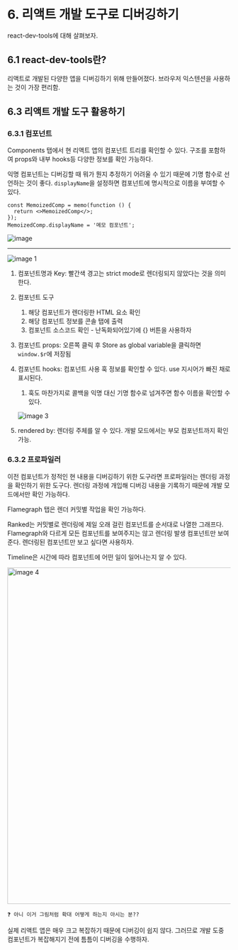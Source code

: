 # 6. 리액트 개발 도구로 디버깅하기

react-dev-tools에 대해 살펴보자.

## 6.1 react-dev-tools란?

리액트로 개발된 다양한 앱을 디버깅하기 위해 만들어졌다. 브라우저 익스텐션을 사용하는 것이 가장 편리함.

## 6.3 리액트 개발 도구 활용하기

### 6.3.1 컴포넌트

Components 탭에서 현 리액트 앱의 컴포넌트 트리를 확인할 수 있다. 구조를 포함하여 props와 내부 hooks등 다양한 정보를 확인 가능하다.

익명 컴포넌트는 디버깅할 때 뭐가 뭔지 추정하기 어려울 수 있기 때문에 기명 함수로 선언하는 것이 좋다. `displayName`을 설정하면 컴포넌트에 명시적으로 이름을 부여할 수 있다.

```tsx
const MemoizedComp = memo(function () {
  return <>MemoizedComp</>;
});
MemoizedComp.displayName = '메모 컴포넌트';
```
![image](https://github.com/user-attachments/assets/11853b76-c9d8-4a49-bbed-334eb0fdec1b)

<hr />

![image 1](https://github.com/user-attachments/assets/791e1c30-69b5-4ba0-bf19-fdae31197f77)


1. 컴포넌트명과 Key: 빨간색 경고는 strict mode로 렌더링되지 않았다는 것을 의미한다.
2. 컴포넌트 도구
   1. 해당 컴포넌트가 렌더링한 HTML 요소 확인
   2. 해당 컴포넌트 정보를 콘솔 탭에 출력
   3. 컴포넌트 소스코드 확인 - 난독화되어있기에 {} 버튼을 사용하자
3. 컴포넌트 props: 오른쪽 클릭 후 Store as global variable을 클릭하면 `window.$r`에 저장됨
4. 컴포넌트 hooks: 컴포넌트 사용 훅 정보를 확인할 수 있다. use 지시어가 빠진 채로 표시된다.
   1. 훅도 마찬가지로 콜백을 익명 대신 기명 함수로 넘겨주면 함수 이름을 확인할 수 있다.

    ![image 3](https://github.com/user-attachments/assets/da76c002-c604-46de-b3f9-5b8778b19fb0)

5. rendered by: 렌더링 주체를 알 수 있다. 개발 모드에서는 부모 컴포넌트까지 확인 가능.

### 6.3.2 프로파일러

이전 컴포넌트가 정적인 현 내용을 디버깅하기 위한 도구라면 프로파일러는 렌더링 과정을 확인하기 위한 도구다. 렌더링 과정에 개입해 디버깅 내용을 기록하기 때문에 개발 모드에서만 확인 가능하다.

Flamegraph 탭은 렌더 커밋별 작업을 확인 가능하다.

Ranked는 커밋별로 렌더링에 제일 오래 걸린 컴포넌트를 순서대로 나열한 그래프다. Flamegraph와 다르게 모든 컴포넌트를 보여주지는 않고 렌더링 발생 컴포넌트만 보여준다. 렌더링된 컴포넌트만 보고 싶다면 사용하자.

Timeline은 시간에 따라 컴포넌트에 어떤 일이 일어나는지 알 수 있다.

<img width="760" alt="image 4" src="https://github.com/user-attachments/assets/e5c9f347-d94a-40e1-9711-710b26c5827f">


<aside>

    ❓ 아니 이거 그림처럼 확대 어떻게 하는지 아시는 분??

</aside>

실제 리액트 앱은 매우 크고 복잡하기 때문에 디버깅이 쉽지 않다. 그러므로 개발 도중 컴포넌트가 복잡해지기 전에 틈틈이 디버깅을 수행하자.
